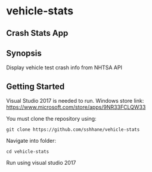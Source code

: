 # vehicle-stats

## Crash Stats App

## Synopsis

Display vehicle test crash info from NHTSA API

## Getting Started

Visual Studio 2017 is needed to run.
Windows store link: https://www.microsoft.com/store/apps/9NR33FCLQW33

You must clone the repository using:
```
git clone https://github.com/sshhane/vehicle-stats
```

Navigate into folder:
```
cd vehicle-stats
```
Run using visual studio 2017

